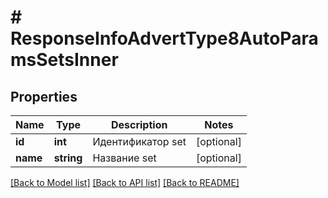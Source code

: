 # # ResponseInfoAdvertType8AutoParamsSetsInner

## Properties

Name | Type | Description | Notes
------------ | ------------- | ------------- | -------------
**id** | **int** | Идентификатор set | [optional]
**name** | **string** | Название set | [optional]

[[Back to Model list]](../../README.md#models) [[Back to API list]](../../README.md#endpoints) [[Back to README]](../../README.md)
